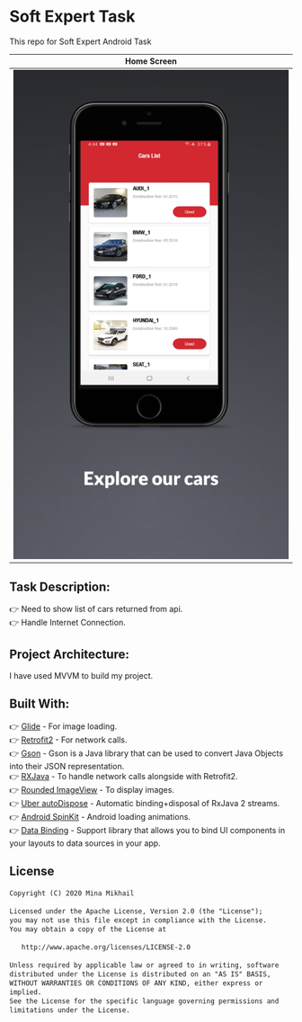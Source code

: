 # Soft Expert Task
This repo for Soft Expert Android Task

| Home Screen                    | 
|:------------------------------:|
|![](https://github.com/Mina-Mikhail/Soft-Expert-Task/blob/master/Shots/Home%20Screen.jpg) | 


## <b>Task Description: </b> <br />
:point_right: Need to show list of cars returned from api. <br />
:point_right: Handle Internet Connection. <br />


## <b>Project Architecture: </b> <br />
I have used MVVM to build my project.<br />


## <b>Built With: </b> <br />
:point_right: [Glide](https://github.com/bumptech/glide) - For image loading. <br />
:point_right: [Retrofit2](https://github.com/square/retrofit) - For network calls. <br />
:point_right: [Gson](https://github.com/google/gson) - Gson is a Java library that can be used to convert Java Objects into their JSON representation. <br />
:point_right: [RXJava](https://github.com/ReactiveX/RxJava) - To handle network calls alongside with  Retrofit2. <br />
:point_right: [Rounded ImageView](https://github.com/vinc3m1/RoundedImageView) - To display images. <br />
:point_right: [Uber autoDispose](https://github.com/uber/AutoDispose) - Automatic binding+disposal of RxJava 2 streams. <br />
:point_right: [Android SpinKit](https://github.com/ybq/Android-SpinKit) - Android loading animations. <br />
:point_right: [Data Binding](https://developer.android.com/topic/libraries/data-binding) - Support library that allows you to bind UI components in your layouts to data sources in your app. <br />


## License

    Copyright (C) 2020 Mina Mikhail

    Licensed under the Apache License, Version 2.0 (the "License");
    you may not use this file except in compliance with the License.
    You may obtain a copy of the License at

       http://www.apache.org/licenses/LICENSE-2.0

    Unless required by applicable law or agreed to in writing, software
    distributed under the License is distributed on an "AS IS" BASIS,
    WITHOUT WARRANTIES OR CONDITIONS OF ANY KIND, either express or implied.
    See the License for the specific language governing permissions and
    limitations under the License.
